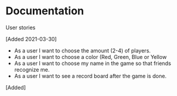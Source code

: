 # Documentation

User stories

[Added 2021-03-30]
- As a user I want to choose the amount (2-4) of players.
- As a user I want to choose a color (Red, Green, Blue or Yellow
- As a user I want to choose my name in the game so that friends recognize me.
- As a user I want to see a record board after the game is done.

[Added]
